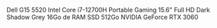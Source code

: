 Dell G15 5520 Intel Core i7-12700H Portable Gaming 15.6" Full HD Dark Shadow Grey 16Go de RAM SSD 512Go NVIDIA GeForce RTX 3060